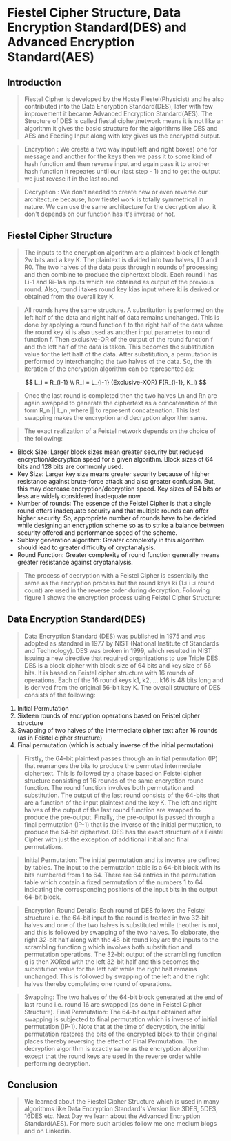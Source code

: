 # Fiestel Cipher Structure, Data Encryption Standard(DES) and Advanced Encryption Standard(AES)

## Introduction

> Fiestel Cipher is developed by the Hoste Fiestel(Physicist) and he also contributed into the Data Encryption Standard(DES), later with few improvement it became Advanced Encryption Standard(AES). The Structure of DES is called fiestal cipher/network means it is not like an algorithm it gives the basic structure for the algorithms like DES and AES and Feeding Input along with key gives us the encrypted output.

> Encryption : We create a two way input(left and right boxes) one for message and another for the keys then we pass it to some kind of hash function and then reverse input and again pass it to another hash function it repeates until our (last step - 1) and to get the output we just revese it in the last round.

> Decryption : We don't needed to create new or even reverse our architecture because, how fiestel work is totally symmetrical in nature. We can use the same architecture for the decryption also, it don't depends on  our function has it's inverse or not.

## Fiestel Cipher Structure

> The inputs to the encryption algorithm are a plaintext block of length 2w bits and a key K. The plaintext is divided into two halves, L0 and R0. The two halves of the data pass through n rounds of processing and then combine to produce the ciphertext block. Each round i has Li-1 and Ri-1as inputs which are obtained as output of the previous round. Also, round i takes round key kias input where ki is derived or obtained from the overall key K.

> All rounds have the same structure. A substitution is performed on the left half of the data and right half of data remains unchanged. This is done by applying a round function f   to the right half of the data where the round key ki is also used as another input parameter to round function f. Then exclusive-OR of the output of the round function f   and the left half of the data is taken. This  becomes  the  substitution  value  for  the  left  half  of  the  data.  After  substitution,  a permutation is performed by interchanging the two halves of the data. So, the ith iteration of the encryption algorithm can be represented as: 

$$
L_i = R_{i-1} \\ R_i = L_{i-1} (Exclusive-XOR) F(R_{i-1}, K_i)
$$

> Once the last round is completed then the two halves Ln and Rn are again swapped to generate the ciphertext as a concatenation of the form R_n || L_n ,where || to represent concatenation. This last swapping makes the encryption and decryption algorithm same.

> The exact realization of a Feistel network depends on the choice of the following:
  - Block Size: Larger block sizes mean greater security but reduced encryption/decryption speed for a given algorithm. Block sizes of 64 bits and 128 bits are commonly used.
  - Key Size: Larger key size means greater security because of higher resistance against brute-force  attack  and  also  greater  confusion.  But,  this  may  decrease encryption/decryption  speed.  Key  sizes  of  64  bits  or  less  are  widely  considered inadequate now.
  - Number of rounds: The essence of the Feistel  Cipher is that  a single round offers inadequate security and that multiple rounds can offer higher security. So, appropriate number of rounds have to be decided while designing an encryption scheme so as to strike a balance between security offered and performance speed of the scheme.
  - Subkey  generation  algorithm:  Greater  complexity  in  this  algorithm  should  lead  to greater difficulty of cryptanalysis.
  - Round  Function:  Greater  complexity  of  round  function  generally  means  greater resistance against cryptanalysis.

> The process of decryption with a Feistel Cipher is essentially the same as the encryption process but the round keys ki (1≤ i ≤ round count) are used in the reverse order during decryption. Following figure 1 shows the encryption process using Feistel Cipher Structure:

## Data Encryption Standard(DES)

> Data Encryption Standard (DES) was published in 1975 and was adopted as standard in 1977 by NIST (National Institute of Standards and Technology). DES was broken in 1999, which resulted in NIST issuing a new directive that required organizations to use Triple DES. DES is a block cipher with block size of 64 bits and key size of 56 bits. It is based on Feistel cipher structure with 16 rounds of operations. Each of the 16 round keys k1, k2, ... k16 is 48 bits
long and is derived from the original 56-bit key K. The overall structure of DES consists of the following: 
  1. Initial Permutation
  2. Sixteen rounds of encryption operations based on Feistel cipher structure
  3. Swapping of two halves of the intermediate cipher text after 16 rounds (as in Feistel cipher structure)
  4. Final permutation (which is actually inverse of the initial permutation)

> Firstly, the 64-bit plaintext passes through an initial permutation (IP) that rearranges the bits to produce the permuted intermediate ciphertext. This is followed by a phase based on Feistel cipher structure consisting of 16 rounds of the same encryption round function. The round function involves both permutation and substitution. The output of the last round consists of the 64-bits that are a function of the input plaintext and the key K. The left and right halves of the output of the last round function are swapped to produce the pre-output. Finally, the pre-output is passed through a final permutation (IP-1) that is the inverse of the initial permutation, to produce the 64-bit ciphertext. DES has the exact structure of a Feistel Cipher with just the exception of additional initial and final permutations.


> Initial Permutation: The initial permutation and its inverse are defined by tables. The input to the permutation table is a 64-bit block with its bits numbered from 1 to 64. There are 64 entries in the permutation table which contain a fixed permutation of the numbers 1 to 64 indicating
the corresponding positions of the input bits in the output 64-bit block.


> Encryption Round Details: Each round of DES follows the Feistel structure i.e. the 64-bit input to the round is treated in two 32-bit halves and one of the two halves is substituted while theother is not, and this is followed by swapping of the two halves. To elaborate, the right 32-bit half along with the 48-bit round key are the inputs to the scrambling function g which involves
both substitution and permutation operations. The 32-bit output of the scrambling function g is then XORed with the left 32-bit half and this becomes the substitution value for the left half
while the right half remains unchanged. This is followed by swapping of the left and the right halves thereby completing one round of operations.

> Swapping: The two halves of the 64-bit block generated at the end of last round i.e. round 16 are swapped (as done in Feistel Cipher Structure). Final Permutation: The 64-bit output obtained after swapping is subjected to final permutation which is inverse of initial permutation (IP-1). Note that at the time of decryption, the initial permutation restores the bits of the encrypted block to their original places thereby reversing the effect of Final Permutation. The decryption algorithm is exactly same as the encryption algorithm except that the round keys are used in the reverse order while performing decryption.

## Conclusion 
> We learned about the Fiestel Cipher Structure which is used in many algorithms like Data Encryption Standard's Version like 3DES, 5DES, 16DES etc. Next Day we learn about the Advanced Encryption Standard(AES). For more such articles follow me one medium blogs and on Linkedin.